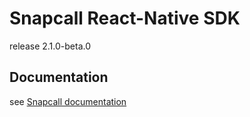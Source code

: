 # Snapcall React-Native SDK

release 2.1.0-beta.0

## Documentation

see [Snapcall documentation](https://doc.snapcall.io/#react-native)

